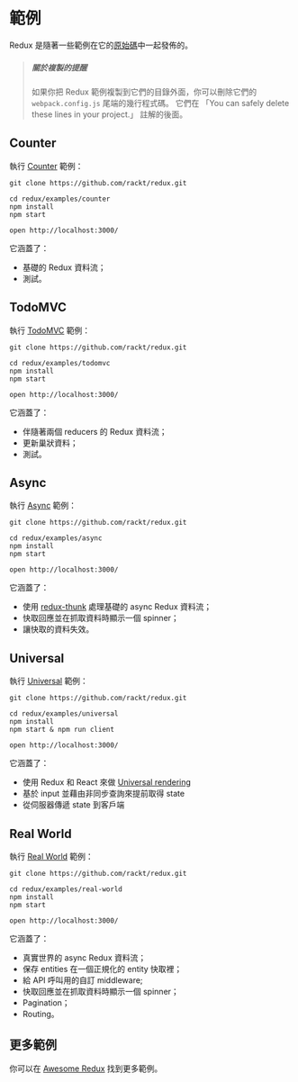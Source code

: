 # 範例

Redux 是隨著一些範例在它的[原始碼](https://github.com/rackt/redux/tree/master/examples)中一起發佈的。
>##### 關於複製的提醒
>如果你把 Redux 範例複製到它們的目錄外面，你可以刪除它們的 `webpack.config.js` 尾端的幾行程式碼。 它們在 「You can safely delete these lines in your project.」 註解的後面。

## Counter

執行 [Counter](https://github.com/rackt/redux/tree/master/examples/counter) 範例：

```
git clone https://github.com/rackt/redux.git

cd redux/examples/counter
npm install
npm start

open http://localhost:3000/
```

它涵蓋了：

* 基礎的 Redux 資料流；
* 測試。

## TodoMVC

執行 [TodoMVC](https://github.com/rackt/redux/tree/master/examples/todomvc) 範例：

```
git clone https://github.com/rackt/redux.git

cd redux/examples/todomvc
npm install
npm start

open http://localhost:3000/
```

它涵蓋了：

* 伴隨著兩個 reducers 的 Redux 資料流；
* 更新巢狀資料；
* 測試。

## Async

執行 [Async](https://github.com/rackt/redux/tree/master/examples/async) 範例：

```
git clone https://github.com/rackt/redux.git

cd redux/examples/async
npm install
npm start

open http://localhost:3000/
```

它涵蓋了：

* 使用 [redux-thunk](https://github.com/gaearon/redux-thunk) 處理基礎的 async Redux 資料流；
* 快取回應並在抓取資料時顯示一個 spinner；
* 讓快取的資料失效。

## Universal

執行 [Universal](https://github.com/rackt/redux/tree/master/examples/universal) 範例：

```
git clone https://github.com/rackt/redux.git

cd redux/examples/universal
npm install
npm start & npm run client

open http://localhost:3000/
```

它涵蓋了：

* 使用 Redux 和 React 來做 [Universal rendering](/docs/recipes/ServerRendering.md)
* 基於 input 並藉由非同步查詢來提前取得 state
* 從伺服器傳遞 state 到客戶端

## Real World

執行 [Real World](https://github.com/rackt/redux/tree/master/examples/real-world) 範例：

```
git clone https://github.com/rackt/redux.git

cd redux/examples/real-world
npm install
npm start

open http://localhost:3000/
```

它涵蓋了：

* 真實世界的 async Redux 資料流；
* 保存 entities 在一個正規化的 entity 快取裡；
* 給 API 呼叫用的自訂 middleware;
* 快取回應並在抓取資料時顯示一個 spinner；
* Pagination；
* Routing。

## 更多範例

你可以在  [Awesome Redux](https://github.com/xgrommx/awesome-redux) 找到更多範例。
